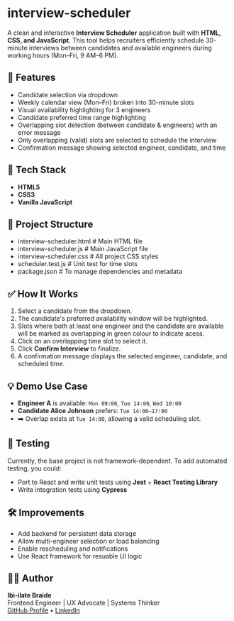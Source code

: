 # interview-scheduler
A clean and interactive **Interview Scheduler** application built with **HTML, CSS, and JavaScript**. This tool helps recruiters efficiently schedule 30-minute interviews between candidates and available engineers during working hours (Mon–Fri, 9 AM–6 PM).

## 🚀 Features

- Candidate selection via dropdown
- Weekly calendar view (Mon–Fri) broken into 30-minute slots
- Visual availability highlighting for 3 engineers
- Candidate preferred time range highlighting
- Overlapping slot detection (between candidate & engineers) with an error message
- Only overlapping (valid) slots are selected to schedule the interview
- Confirmation message showing selected engineer, candidate, and time

## 📌 Tech Stack

- **HTML5**
- **CSS3**
- **Vanilla JavaScript**

## 📂 Project Structure

- interview-scheduler.html # Main HTML file
- interview-scheduler.js # Main JavaScript file
- interview-scheduler.css # All project CSS styles
- scheduler.test.js # Unit test for time slots
- package.json # To manage dependencies and metadata

## ✅ How It Works

1. Select a candidate from the dropdown.
2. The candidate's preferred availability window will be highlighted.
3. Slots where both at least one engineer and the candidate are available will be marked as overlapping in green colour to indicate acess.
4. Click on an overlapping time slot to select it.
5. Click **Confirm Interview** to finalize.
6. A confirmation message displays the selected engineer, candidate, and scheduled time.

## 💡 Demo Use Case

- **Engineer A** is available: `Mon 09:00`, `Tue 14:00`, `Wed 10:00`
- **Candidate Alice Johnson** prefers: `Tue 14:00–17:00`
- ➡️ Overlap exists at `Tue 14:00`, allowing a valid scheduling slot.

## 🧪 Testing

Currently, the base project is not framework-dependent. To add automated testing, you could:

- Port to React and write unit tests using **Jest** + **React Testing Library**
- Write integration tests using **Cypress**

## 🛠️ Improvements

- Add backend for persistent data storage
- Allow multi-engineer selection or load balancing
- Enable rescheduling and notifications
- Use React framework for resuable UI logic

## 👨‍💻 Author

**Ibi-ilate Braide**  
Frontend Engineer | UX Advocate | Systems Thinker  
[GitHub Profile](https://github.com/ibraide) • [LinkedIn](https://www.linkedin.com/in/ibi-ilate-braide-840500136/)
